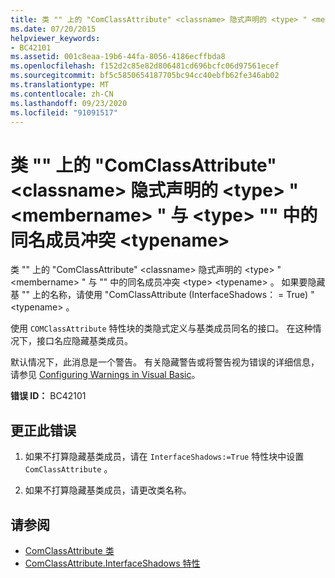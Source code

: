 ```yaml
---
title: 类 "" 上的 "ComClassAttribute" <classname> 隐式声明的 <type> " <membername> " 与 <type> "" 中的同名成员冲突 <typename>
ms.date: 07/20/2015
helpviewer_keywords:
- BC42101
ms.assetid: 001c8eaa-19b6-44fa-8056-4186ecffbda8
ms.openlocfilehash: f152d2c85e82d806481cd696bcfc06d97561ecef
ms.sourcegitcommit: bf5c5850654187705bc94cc40ebfb62fe346ab02
ms.translationtype: MT
ms.contentlocale: zh-CN
ms.lasthandoff: 09/23/2020
ms.locfileid: "91091517"
---
```

# <a name="microsoftvisualbasiccomclassattribute-on-class-classname-implicitly-declares-type-membername-which-conflicts-with-a-member-of-the-same-name-in-type-typename"></a>类 "" 上的 "ComClassAttribute" \<classname> 隐式声明的 \<type> " \<membername> " 与 \<type> "" 中的同名成员冲突 \<typename>

类 "" 上的 "ComClassAttribute" \<classname> 隐式声明的 \<type> " \<membername> " 与 "" 中的同名成员冲突 \<type> \<typename> 。 如果要隐藏基 "" 上的名称，请使用 "ComClassAttribute (InterfaceShadows： = True) " \<typename> 。  
  
 使用 `COMClassAttribute` 特性块的类隐式定义与基类成员同名的接口。 在这种情况下，接口名应隐藏基类成员。  
  
 默认情况下，此消息是一个警告。 有关隐藏警告或将警告视为错误的详细信息，请参见 [Configuring Warnings in Visual Basic](/visualstudio/ide/configuring-warnings-in-visual-basic)。  
  
 **错误 ID：** BC42101  
  
## <a name="to-correct-this-error"></a>更正此错误  
  
1. 如果不打算隐藏基类成员，请在 `InterfaceShadows:=True` 特性块中设置 `ComClassAttribute` 。  
  
2. 如果不打算隐藏基类成员，请更改类名称。  
  
## <a name="see-also"></a>请参阅

- [ComClassAttribute 类](xref:Microsoft.VisualBasic.ComClassAttribute)
- [ComClassAttribute.InterfaceShadows 特性](xref:Microsoft.VisualBasic.ComClassAttribute.InterfaceShadows%2A)
